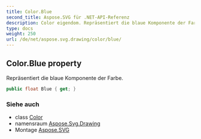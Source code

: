 ```yaml
---
title: Color.Blue
second_title: Aspose.SVG für .NET-API-Referenz
description: Color eigendom. Repräsentiert die blaue Komponente der Farbe.
type: docs
weight: 250
url: /de/net/aspose.svg.drawing/color/blue/
---
```

## Color.Blue property

Repräsentiert die blaue Komponente der Farbe.

```csharp
public float Blue { get; }
```

### Siehe auch

* class [Color](../)
* namensraum [Aspose.Svg.Drawing](../../color/)
* Montage [Aspose.SVG](../../../)


